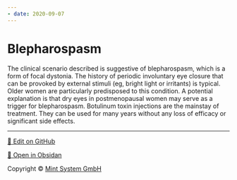 ```yaml
---
- date: 2020-09-07
---
```


# Blepharospasm

<!-- blepharospasm is, sx, rx -->

The clinical scenario described is suggestive of blepharospasm, which is a form of focal dystonia.  The history of periodic involuntary eye closure that can be provoked by external stimuli (eg, bright light or irritants) is typical.  Older women are particularly predisposed to this condition.  A potential explanation is that dry eyes in postmenopausal women may serve as a trigger for blepharospasm.  Botulinum toxin injections are the mainstay of treatment.  They can be used for many years without any loss of efficacy or significant side effects.


<hr>

[📝 Edit on GitHub](https://github.com/Mint-System/Knowledge/blob/master/Blepharospasm.md)

[📂 Open in Obsidan](obsidian://open?vault=Knowledge%20Mint%20System&file=Blepharospasm.md ':target=_self')

<footer>Copyright © <a href="https://www.mint-system.ch/">Mint System GmbH</a></footer>